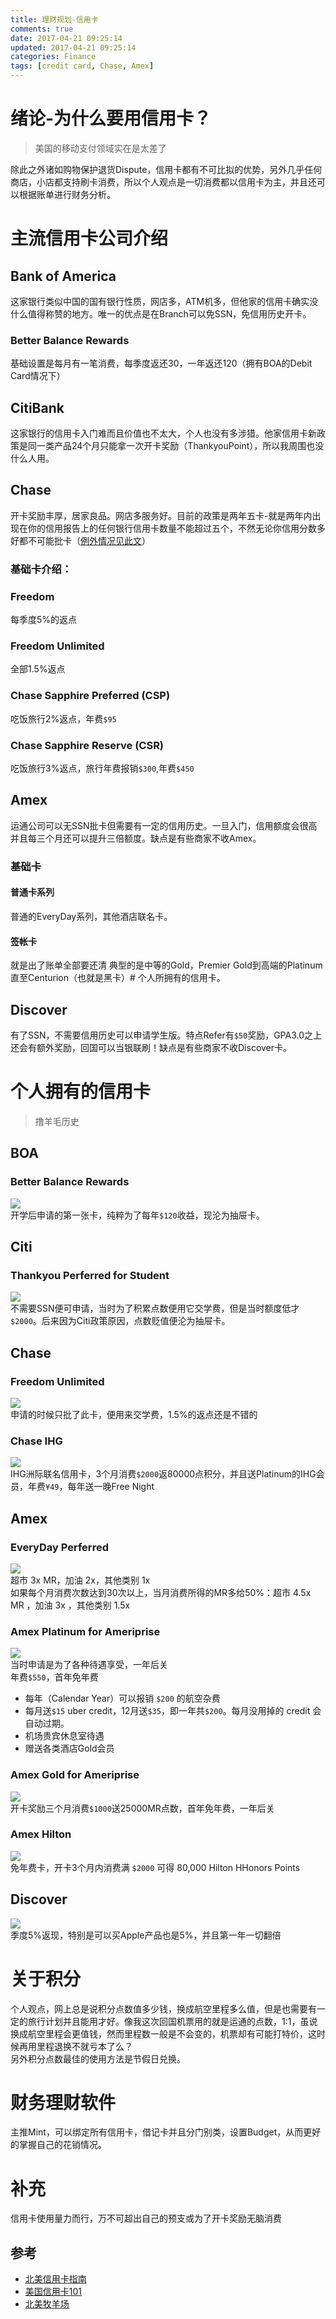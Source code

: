 ```yaml
---
title: 理财规划-信用卡
comments: true
date: 2017-04-21 09:25:14
updated: 2017-04-21 09:25:14
categories: Finance
tags: [credit card, Chase, Amex]
---
```

# 绪论-为什么要用信用卡？
> 美国的移动支付领域实在是太差了  

除此之外诸如购物保护退货Dispute，信用卡都有不可比拟的优势，另外几乎任何商店，小店都支持刷卡消费，所以个人观点是一切消费都以信用卡为主，并且还可以根据账单进行财务分析。
<!--More-->
# 主流信用卡公司介绍
## Bank of America
这家银行类似中国的国有银行性质，网店多，ATM机多，但他家的信用卡确实没什么值得称赞的地方。唯一的优点是在Branch可以免SSN，免信用历史开卡。
### Better Balance Rewards
基础设置是每月有一笔消费，每季度返还30，一年返还120（拥有BOA的Debit Card情况下）
## CitiBank
这家银行的信用卡入门难而且价值也不太大，个人也没有多涉猎。他家信用卡新政策是同一类产品24个月只能拿一次开卡奖励（ThankyouPoint），所以我周围也没什么人用。
## Chase
开卡奖励丰厚，居家良品。网店多服务好。目前的政策是两年五卡-就是两年内出现在你的信用报告上的任何银行信用卡数量不能超过五个，不然无论你信用分数多好都不可能批卡（[例外情况见此文](https://www.uscreditcardguide.com/chase-selected-for-you/)）  
### 基础卡介绍：
### Freedom
每季度5%的返点
### Freedom Unlimited
全部1.5%返点
### Chase Sapphire Preferred (CSP)
吃饭旅行2%返点，年费`$95`
### Chase Sapphire Reserve (CSR)
吃饭旅行3%返点，旅行年费报销`$300`,年费`$450`
## Amex
运通公司可以无SSN批卡但需要有一定的信用历史。一旦入门，信用额度会很高并且每三个月还可以提升三倍额度。缺点是有些商家不收Amex。
### 基础卡
#### 普通卡系列
普通的EveryDay系列，其他酒店联名卡。
#### 签帐卡
就是出了账单全部要还清
典型的是中等的Gold，Premier Gold到高端的Platinum直至Centurion（也就是黑卡）# 个人所拥有的信用卡。
## Discover
有了SSN，不需要信用历史可以申请学生版。特点Refer有`$50`奖励，GPA3.0之上还会有额外奖励，回国可以当银联刷！缺点是有些商家不收Discover卡。
# 个人拥有的信用卡
> 撸羊毛历史

## BOA
### Better Balance Rewards
![](https://i0.wp.com/www.uscreditcardguide.com/wp-content/uploads/2014/10/bankamericard-better-balance-rewards-credit-card.png?w=255&ssl=1)  
开学后申请的第一张卡，纯粹为了每年`$120`收益，现沦为抽屉卡。
## Citi
### Thankyou Perferred for Student
![](https://i1.wp.com/www.uscreditcardguide.com/wp-content/uploads/citi-thankyou-preferred-credit-cards-for-college-students.jpg?w=229&ssl=1)  
不需要SSN便可申请，当时为了积累点数便用它交学费，但是当时额度低才`$2000`。后来因为Citi政策原因，点数贬值便沦为抽屉卡。
## Chase
### Freedom Unlimited
![](https://i1.wp.com/www.uscreditcardguide.com/wp-content/uploads/cfu.png?resize=300%2C189&ssl=1)  
申请的时候只批了此卡，便用来交学费，1.5%的返点还是不错的
### Chase IHG
![](https://i2.wp.com/www.uscreditcardguide.com/wp-content/uploads/2015/07/chase-ihg.jpg?w=288&ssl=1)  
IHG洲际联名信用卡，3个月消费`$2000`返80000点积分，并且送Platinum的IHG会员，年费`¥49`，每年送一晚Free Night
## Amex
### EveryDay Perferred
![](https://i2.wp.com/www.uscreditcardguide.com/wp-content/uploads/Screen-Shot-2017-02-02-at-19.38.28-.png?resize=300%2C191&ssl=1)  
超市 3x MR，加油 2x，其他类别 1x  
如果每个月消费次数达到30次以上，当月消费所得的MR多给50%：超市 4.5x MR ，加油 3x ，其他类别 1.5x 
### Amex Platinum for Ameriprise
![](https://i2.wp.com/www.uscreditcardguide.com/wp-content/uploads/amex_platinum.gif?resize=300%2C189&ssl=1)  
当时申请是为了各种待遇享受，一年后关  
年费`$550`，首年免年费  
- 每年（Calendar Year）可以报销 `$200` 的航空杂费  
- 每月送`$15` uber credit，12月送`$35`，即一年共`$200`。每月没用掉的 credit 会自动过期。  
- 机场贵宾休息室待遇  
- 赠送各类酒店Gold会员  

### Amex Gold for Ameriprise
![](https://i2.wp.com/www.uscreditcardguide.com/wp-content/uploads/american-express-gold-card.jpg?resize=300%2C189&ssl=1)  
开卡奖励三个月消费`$1000`送25000MR点数，首年免年费，一年后关
### Amex Hilton
![](https://i0.wp.com/www.uscreditcardguide.com/wp-content/uploads/2015/02/hilton-hhonors.png?w=240&ssl=1)  
免年费卡，开卡3个月内消费满 `$2000` 可得 80,000 Hilton HHonors Points 
## Discover
![](https://i2.wp.com/www.uscreditcardguide.com/wp-content/uploads/Discover-it-cash-credit-card-blue.png?w=205&ssl=1)  
季度5%返现，特别是可以买Apple产品也是5%，并且第一年一切翻倍
# 关于积分
个人观点，网上总是说积分点数值多少钱，换成航空里程多么值，但是也需要有一定的旅行计划并且能用才好。像我这次回国机票用的就是运通的点数，1:1，虽说换成航空里程会更值钱，然而里程数一般是不会变的，机票却有可能打特价，这时候再用里程退换不就亏本了么？  
另外积分点数最佳的使用方法是节假日兑换。
# 财务理财软件
主推Mint，可以绑定所有信用卡，借记卡并且分门别类，设置Budget，从而更好的掌握自己的花销情况。
# 补充
信用卡使用量力而行，万不可超出自己的预支或为了开卡奖励无脑消费
## 参考
- [北美信用卡指南](https://www.uscreditcardguide.com/zh/)  
- [美国信用卡101](https://www.uscreditcards101.com/zh/)  
- [北美牧羊场](https://travelafterwork.com/)
